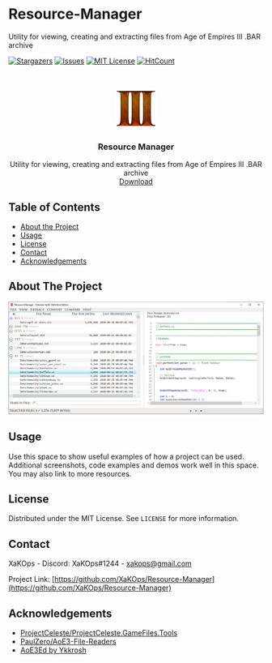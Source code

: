 # Resource-Manager
Utility for viewing, creating and extracting files from Age of Empires III .BAR archive

[![Stargazers][stars-shield]][stars-url]
[![Issues][issues-shield]][issues-url]
[![MIT License][license-shield]][license-url]
[![HitCount](http://hits.dwyl.com/XaKOps/Resource-Manager.svg)](http://hits.dwyl.com/XaKOps/Resource-Manager)



<!-- PROJECT LOGO -->
<br />
<p align="center">
  <a href="https://github.com/XaKOps/Resource-Manager">
    <img src="Images/Icon.png" alt="Logo" width="80" height="80">
  </a>

  <h3 align="center">Resource Manager</h3>

  <p align="center">
    Utility for viewing, creating and extracting files from Age of Empires III .BAR archive
    <br />
     <a href="https://github.com/XaKOps/Resource-Manager">Download</a>
  </p>
</p>



<!-- TABLE OF CONTENTS -->
## Table of Contents

* [About the Project](#about-the-project)
* [Usage](#usage)
* [License](#license)
* [Contact](#contact)
* [Acknowledgements](#acknowledgements)



<!-- ABOUT THE PROJECT -->
## About The Project

[![Product Name Screen Shot][product-screenshot]]()





<!-- USAGE EXAMPLES -->
## Usage

Use this space to show useful examples of how a project can be used. Additional screenshots, code examples and demos work well in this space. You may also link to more resources.





<!-- LICENSE -->
## License

Distributed under the MIT License. See `LICENSE` for more information.



<!-- CONTACT -->
## Contact

XaKOps - Discord: XaKOps#1244 - xakops@gmail.com

Project Link: [https://github.com/XaKOps/Resource-Manager](https://github.com/XaKOps/Resource-Manager)



<!-- ACKNOWLEDGEMENTS -->
## Acknowledgements
* [ProjectCeleste/ProjectCeleste.GameFiles.Tools](https://github.com/ProjectCeleste/ProjectCeleste.GameFiles.Tools)
* [PaulZero/AoE3-File-Readers](https://github.com/PaulZero/AoE3-File-Readers)
* [AoE3Ed by Ykkrosh](http://games.build-a.com/aoe3/files/)





<!-- MARKDOWN LINKS & IMAGES -->
<!-- https://www.markdownguide.org/basic-syntax/#reference-style-links -->

[stars-shield]: https://img.shields.io/github/stars/XaKOps/Resource-Manager.svg?style=flat-square
[stars-url]: https://github.com/XaKOps/Resource-Manager/stargazers
[issues-shield]: https://img.shields.io/github/issues/XaKOps/Resource-Manager.svg?style=flat-square
[issues-url]: https://github.com/XaKOps/Resource-Manager/issues
[license-shield]: https://img.shields.io/github/license/XaKOps/Resource-Manager.svg?style=flat-square
[license-url]: https://github.com/XaKOps/Resource-Manager/blob/master/LICENSE.txt
[product-screenshot]: Images/1.png

